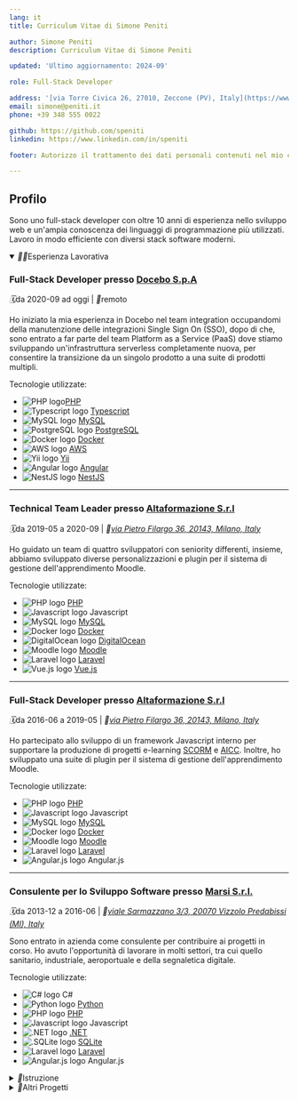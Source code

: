 ```yaml
---
lang: it
title: Curriculum Vitae di Simone Peniti 

author: Simone Peniti
description: Curriculum Vitae di Simone Peniti 

updated: 'Ultimo aggiornamento: 2024-09'

role: Full-Stack Developer

address: '[via Torre Civica 26, 27010, Zeccone (PV), Italy](https://www.openstreetmap.org/#map=18/45.258723/9.195975)'
email: simone@peniti.it
phone: +39 348 555 0022

github: https://github.com/speniti
linkedin: https://www.linkedin.com/in/speniti

footer: Autorizzo il trattamento dei dati personali contenuti nel mio curriculum vitae in base all’art. 13 del D. Lgs. 196/2003 e all’art. 13 GDPR 679/16. 

---
```


## Profilo

Sono uno full-stack developer con oltre 10 anni di esperienza nello sviluppo web e un'ampia conoscenza dei linguaggi di programmazione più utilizzati. Lavoro in modo efficiente con diversi stack software moderni.

<details open>
  <summary id="working-expirience"><i aria-hidden="true">👨‍💻</i>Esperienza Lavorativa</summary>

### Full-Stack Developer presso [Docebo S.p.A](https://www.docebo.com)

<i aria-hidden="true">🗓️</i>da 2020-09 ad oggi | <i aria-hidden="true">🏡</i>remoto

Ho iniziato la mia esperienza in Docebo nel team integration occupandomi della manutenzione delle integrazioni Single Sign On (SSO), dopo di che, sono entrato a far parte del team Platform as a Service (PaaS) dove stiamo sviluppando un'infrastruttura serverless completamente nuova, per consentire la transizione da un singolo prodotto a una suite di prodotti multipli.

Tecnologie utilizzate:

- ![PHP logo](assets/PHP.svg)[PHP](https://www.php.net)
- ![Typescript logo](assets/Typescript.svg) [Typescript](https://www.typescriptlang.org)
- ![MySQL logo](assets/MySQL.ico) [MySQL](https://www.mysql.com)
- ![PostgreSQL logo](assets/PostgreSQL.svg) [PostgreSQL](https://www.postgresql.org)
- ![Docker logo](assets/Docker.webp) [Docker](https://www.docker.com)
- ![AWS logo](assets/AWS.ico) [AWS](https://aws.amazon.com/)
- ![Yii logo](assets/Yii.png) [Yii](https://www.yiiframework.com)
- ![Angular logo](assets/Angular.png) [Angular](https://angular.dev)
- ![NestJS logo](assets/NestJS.png) [NestJS](https://nestjs.com)

---

### Technical Team Leader presso [Altaformazione S.r.l](https://www.altaformazione.it)

<i aria-hidden="true">🗓️</i>da 2019-05 a 2020-09 | _<i aria-hidden="true">📍</i>[via Pietro Filargo 36, 20143, Milano, Italy](https://www.openstreetmap.org/#map=18/45.443087/9.166283)_

Ho guidato un team di quattro sviluppatori con seniority differenti, insieme, abbiamo sviluppato diverse personalizzazioni e plugin per il sistema di gestione dell'apprendimento Moodle.

Tecnologie utilizzate:

- ![PHP logo](assets/PHP.svg) [PHP](https://www.php.net)
- ![Javascript logo](assets/Javascript.png) Javascript
- ![MySQL logo](assets/MySQL.ico) [MySQL](https://www.mysql.com)
- ![Docker logo](assets/Docker.webp) [Docker](https://www.docker.com)
- ![DigitalOcean logo](assets/DigitalOcean.png) [DigitalOcean](https://www.digitalocean.com)
- ![Moodle logo](assets/Moodle.webp) [Moodle](https://moodle.org)
- ![Laravel logo](assets/Laravel.png) [Laravel](https://laravel.com)
- ![Vue.js logo](assets/Vue.js.svg) [Vue.js](https://vuejs.org)

---

### Full-Stack Developer presso [Altaformazione S.r.l](https://www.altaformazione.it)

<i aria-hidden="true">🗓️</i>da 2016-06 a 2019-05 | _<i aria-hidden="true">📍</i>[via Pietro Filargo 36, 20143, Milano, Italy](https://www.openstreetmap.org/#map=18/45.443087/9.166283)_

Ho partecipato allo sviluppo di un framework Javascript interno per supportare la produzione di progetti e-learning [SCORM](https://adlnet.gov/past-projects/scorm) e [AICC](https://en.wikipedia.org/wiki/Aviation_Industry_Computer-Based_Training_Committee). Inoltre, ho sviluppato una suite di plugin per il sistema di gestione dell'apprendimento Moodle.

Tecnologie utilizzate:

- ![PHP logo](assets/PHP.svg) [PHP](https://www.php.net)
- ![Javascript logo](assets/Javascript.png) Javascript
- ![MySQL logo](assets/MySQL.ico) [MySQL](https://www.mysql.com)
- ![Docker logo](assets/Docker.webp) [Docker](https://www.docker.com)
- ![Moodle logo](assets/Moodle.webp) [Moodle](https://moodle.org)
- ![Laravel logo](assets/Laravel.png) [Laravel](https://laravel.com)
- ![Angular.js logo](assets/Angular.js.png) Angular.js

---

### Consulente per lo Sviluppo Software presso [Marsi S.r.l.](https://www.marsi.net)

<i aria-hidden="true">🗓️</i>da 2013-12 a 2016-06 | _<i aria-hidden="true">📍</i>[viale Sarmazzano 3/3, 20070 Vizzolo Predabissi (MI), Italy](https://www.openstreetmap.org/#map=18/45.366567/9.340466)_

Sono entrato in azienda come consulente per contribuire ai progetti in corso. Ho avuto l'opportunità di lavorare in molti settori, tra cui quello sanitario, industriale, aeroportuale e della segnaletica digitale.

Tecnologie utilizzate:

- ![C# logo](assets/C_Sharp.svg) C#
- ![Python logo](assets/Python.ico) [Python](https://www.python.org)
- ![PHP logo](assets/PHP.svg) [PHP](https://www.php.net)
- ![Javascript logo](assets/Javascript.png) Javascript
- ![.NET logo](assets/dotNET.svg) [.NET](https://dotnet.microsoft.com)
- ![.SQLite logo](assets/SQLite.png) [SQLite](https://www.sqlite.org)
- ![Laravel logo](assets/Laravel.png) [Laravel](https://laravel.com)
- ![Angular.js logo](assets/Angular.js.png) Angular.js

</details>

<details>
  <summary id="education"><i aria-hidden="true">🔬</i>Istruzione</summary>

### Diploma in Elettronica e Telecomunicazioni presso [ITIS G. Feltrinelli](https://www.itisfeltrinelli.edu.it)

<i aria-hidden="true">🗓️</i>da 2004-09 a 2009-06 | _<i aria-hidden="true">📍</i>[piazza Tito Lucrezio Caro, 8, Milano, Italy](https://www.openstreetmap.org/#map=18/45.448620/9.183331)_

</details>

<details>
  <summary id="side-projects"><i aria-hidden="true">📎</i>Altri Progetti</summary>

### Tecnico Aquisizione Dati

<i aria-hidden="true">🗓️</i>da 2020-09 a present

Ho una passione: le moto. Alcuni anni fa, ho iniziato la mia esperienza con i sistemi di aquisizione dati aiutando altri piloti a ottimizzare la messa a punto delle loro moto e, nel 2021, ho avuto l'opportunità di lavorare in un team professionista nell'ambito del [World SBK Championship](https://www.worldsbk.com).

---

### Tecnico del Suono

<i aria-hidden="true">🗓️</i>da 2011-01 a 2024-12

Nel 2011, con alcuni amici, ho messo in piedi il progetto di una web radio, che mi ha dato la possibilità di fare alcuni interessanti esperimenti con le tecnologie web applicate allo streaming audio e video.

</details>
